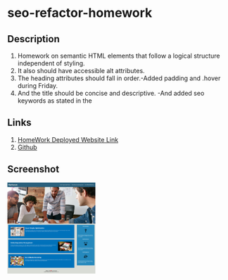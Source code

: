 # seo-refactor-homework

## Description 
1. Homework on semantic HTML elements that follow a logical structure independent of styling.
2. It also should have accessible alt attributes. 
3. The heading attributes should fall in order.-Added padding and .hover during Friday.
4. And the title should be concise and descriptive. -And added seo keywords as stated in the


## Links
1. [HomeWork Deployed Website Link](https://liladobe.github.io/seo-refactor-homework/)
2. [Github](https://github.com/LilAdobe/seo-refactor-homework)

## Screenshot
<img src="assets/images/screenshot-for-readme.png" alt="screenshot-for-readme" 
width="200px">